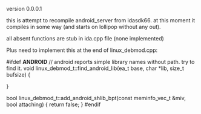 
version 0.0.0.1

this is attempt to recompile android_server from idasdk66.
at this moment it compiles in some way (and starts on lollipop without any out).

all absent functions are stub in ida.cpp file (none implemented)

Plus need to implement this at the end of linux_debmod.cpp:

#ifdef __ANDROID__
// android reports simple library names without path. try to find it.
void linux_debmod_t::find_android_lib(ea_t base, char *lib, size_t bufsize)
{

}

bool linux_debmod_t::add_android_shlib_bpt(const meminfo_vec_t &miv, bool attaching)
{
	return false;
}
#endif